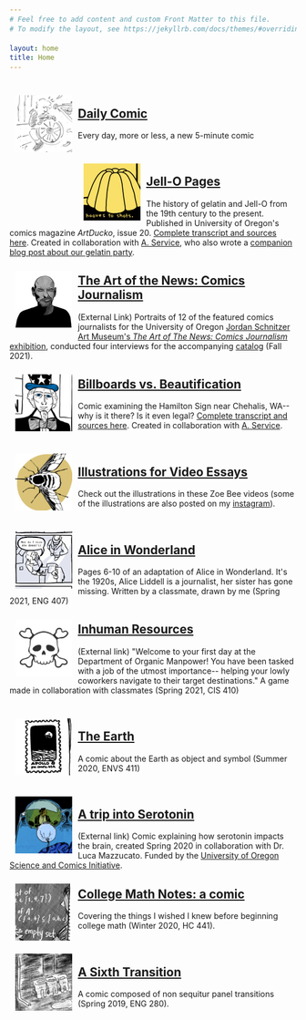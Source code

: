 ```yaml
---
# Feel free to add content and custom Front Matter to this file.
# To modify the layout, see https://jekyllrb.com/docs/themes/#overriding-theme-defaults

layout: home
title: Home
---
```

<br>
<img align="left" src="assets/thumbnails/dailycomic.png" style="padding:10px; height: 100px">

[Daily Comic](dailycomic/)
-------------------
Every day, more or less, a new 5-minute comic


<br>
<img align="left" src="assets/thumbnails/hooves.png" style="padding:10px; height: 100px">

[Jell-O Pages](jello/2022/01/18/0)
-------------------
The history of gelatin and Jell-O from the 19th century to the
present. Published in University of Oregon's comics magazine
_ArtDucko_, issue 20. [Complete transcript and sources
here](/jello/2022/01/25/jellotranscript). Created in collaboration
with [A. Service](http://alliaservice.com), who also wrote a
[companion blog post about our gelatin party](http://alliaservice.com/2022/01/29/jello/).

<img align="left" src="assets/thumbnails/artofnews.png" style="padding:10px; height: 100px">

[The Art of the News: Comics Journalism](https://jsma.uoregon.edu/ComicsJournalism)
-------------------

(External Link) Portraits of 12 of the featured comics journalists for the University of Oregon [Jordan Schnitzer Art Museum's _The Art of The News: Comics Journalism_ exhibition](https://jsma.uoregon.edu/ComicsJournalism), conducted four interviews for the accompanying [catalog](https://issuu.com/jsmauo/docs/art_of_the_news_catalog-digital-v2) (Fall 2021).

<img align="left" src="assets/thumbnails/bill.png" style="padding:10px; height: 100px">

[Billboards vs. Beautification](billboard/2021/10/03/0)
-------------------
Comic examining the Hamilton Sign near Chehalis, WA-- why is it there? Is it even legal? [Complete transcript and sources here](/billboard/2021/10/13/billboardtranscript). Created in collaboration with [A. Service](http://alliaservice.com).

<br>
<img align="left" src="assets/thumbnails/videoessays.png" style="padding:10px; height: 100px">

[Illustrations for Video Essays](video/2021/06/30/videoessays)
-------------------
Check out the illustrations in these Zoe Bee videos (some of the
illustrations are also posted on my
[instagram](http://instagram.com/audmcname/)).

<br>
<img align="left" src="assets/thumbnails/alice.png" style="padding:10px; height: 100px">

[Alice in Wonderland](wonderland/2021/05/04/6)
---------------------
Pages 6-10 of an adaptation of Alice in Wonderland. It's the 1920s,
Alice Liddell is a journalist, her sister has gone missing. Written
by a classmate, drawn by me (Spring 2021, ENG 407)


<img align="left" src="assets/thumbnails/inhuman.png" style="padding:10px; height: 100px">

[Inhuman Resources](https://j4red.itch.io/inhuman-resources)
-------------------
(External link) "Welcome to your first day at the Department of Organic Manpower! You have been tasked with a job of the utmost importance-- helping your lowly coworkers navigate to their target destinations." A game made in collaboration with classmates (Spring 2021, CIS 410)

<br>
<img align="left" src="assets/thumbnails/earth.png" style="padding:10px; height: 100px">

[The Earth](earth/2020/08/17/0)
----------
A comic about the Earth as object and symbol (Summer 2020, ENVS 411)

<br>
<img align="left" src="assets/thumbnails/serotonin.png" style="padding:10px; height: 100px">

[A trip into Serotonin](https://comics.uoregon.edu/wp-content/uploads/2020/09/serotonin_final-With-Watermark.pdf)
----------------------
(External link) Comic explaining how serotonin impacts the brain, created Spring 2020 in collaboration with
Dr. Luca Mazzucato. Funded
by the [University of Oregon Science and Comics
Initiative](https://ifs.uoregon.edu/outreach/comics/).

[//]: # (Old link: https://comics.uoregon.edu/?page_id=2090)


<img align="left" src="assets/thumbnails/mathnotes.png" style="padding:10px; height: 100px">

[College Math Notes: a comic](math/2020/09/13/0)
----------------------------
Covering the things I wished I knew before beginning college
math (Winter 2020, HC 441).

<br>
<img align="left" src="assets/thumbnails/sixthtransition.png" style="padding:10px; height: 100px">

[A Sixth Transition](sixth/2020/09/30/0)
-------------------
A comic composed of non sequitur panel transitions (Spring
2019, ENG 280).
